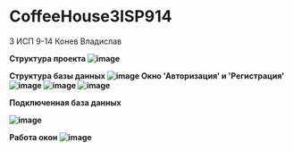 # CoffeeHouse3ISP914

<h> 3 ИСП 9-14 Конев Владислав <h>

  <b> Структура проекта <b>
![image](https://user-images.githubusercontent.com/116340796/218976586-7e57b3aa-9065-498d-a5d3-38fe41b65e9a.png)
    
  <b> Структура базы данных <b>
  ![image](https://user-images.githubusercontent.com/116340796/218977347-5292b7ce-88b4-42ae-8178-bc8388943a20.png)
  <b> Окно 'Авторизация' и 'Регистрация'<b>
  ![image](https://user-images.githubusercontent.com/116340796/218979442-c90fa288-ceb0-47f4-9ff2-362c9ad47f53.png)
![image](https://user-images.githubusercontent.com/116340796/218979785-aec39759-ad9d-4302-befd-3e3e83b2648c.png)
![image](https://user-images.githubusercontent.com/116340796/218981997-9fb808bd-676f-40fe-a367-f865caf69804.png)

    
    
  <b> Подключенная база данных<b>
    
 ![image](https://user-images.githubusercontent.com/116340796/218981703-d46bf974-d938-4b8b-852b-3dee3952d6ef.png)
    
    
  <b> Работа окон <b>
  ![image](https://user-images.githubusercontent.com/116340796/218980961-8f1be757-b2fd-4989-820c-2a8f1358c6cc.png)

  
